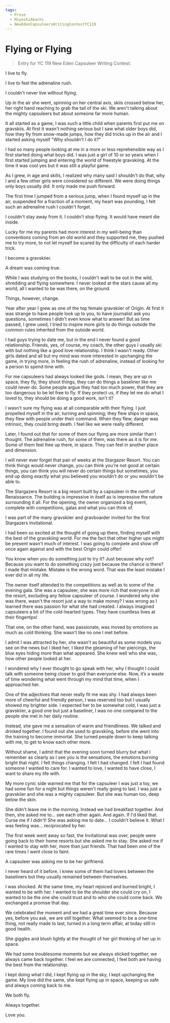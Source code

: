 ```yaml
---
tags:
  - Prose
  - MiyoshiAkachi
  - NewEdenCapsuleersWritingContestYC119
---
```


# Flying or Flying

> Entry for YC 119 New Eden Capsuleer Writing Contest.

I live to fly.

I live to feel the adrenaline rush.

I couldn't never live without flying.


Up in the air she went, spinning on her central axis, skiis crossed below her, her right hand reaching to grab the tail of the ski. We aren't talking about the mighty capsuleers but about someone far more human.


It all started as a game, I was such a little child when parents first put me on gravskiis. At first it wasn't nothing serious but I saw what older boys did, how they fly from snow-made jumps, how they did tricks up in the air and I started asking myself "Why shouldn't I do it?"

I had so many people looking at me in a more or less reprehensible way as I first started doing what boys did. I was just a girl of 10 or so years when I first started jumping and entering the world of freestyle gravskiing. At the time it was cool yes but it was still a playful game.

As I grew, in age and skills, I realized why many said I shouldn't do that, why I and a few other girls were considered so different. We were doing things only boys usually did. It only made me push forward.

The first time I jumped from a serious jump, when I found myself up in the air, suspended for a fraction of a moment, my heart was pounding, I felt such an adrenaline rush I couldn't forget.

I couldn't stay away from it. I couldn't stop flying. It would have meant die inside.

Lucky for me my parents had more interest in my well-being than conventions coming from an old world and they supported me, they pushed me to try more, to not let myself be scared by the difficulty of each harder trick.

I become a gravskiier.

A dream was coming true.

While I was studying on the books, I couldn't wait to be out in the wild, shredding and flying somewhere. I never looked at the stars cause all my world, all I wanted to be was there, on the ground.

Things, however, change.

Year after year I grew as one of the top female gravskiier of Origin. At first it was strange to have people look up to you, to have journalist ask you questions, sometimes I didn't even know what to answer! But as time passed, I grew used, I tried to inspire more girls to do things outside the common rules inherited from the outside world.

I had guys trying to date me, but in the end I never found a good relationship. Friends, yes, of course, my coach, the other guys I usually ski with but nothing like a good love relationship. I think I wasn't ready. Other girls dated and all but my mind was more interested in upchanging the game, in trying more, in feeling the rush of adrenaline, instead of looking for a person to spend time with.


For me capsuleers had always looked like gods. I mean, they are up in space, they fly, they shoot things, they can do things a baseliner like me could never do. Some people argue they had too much power, that they are too dangerous to be let free to fly. If they protect us, if they let me do what I loved to, they should be doing a good work, isn't it?

I wasn't sure my flying was at all comparable with their flying. I just propelled myself in the air, turning and spinning; they flew ships in space, they flew with people under their command. When they flew, danger was intrinsic, they could bring death. I feel like we were really different.

Later, I found out that for some of them our flying are more similar than I thought. The adrenaline rush, for some of them, was there as it is for me. Some of them feel free up there, in space. They can feel in another place and dimension.

I will never ever forget that pair of weeks at the Stargazer Resort. You can think things would never change, you can think you're not good at certain things, you can think you will never do certain things but sometimes, you end up doing exactly what you believed you wouldn’t do or you wouldn't be able to.

The Stargazers Resort is a big resort built by a capsuleer in the north of Renaissance. The building is impressive in itself as is impressive the nature surrounding it all. For the opening, the owner organized a big event, complete with competitions, galas and what you can think of.

I was part of the many gravskiier and gravboarder invited for the first Stargazers Invitational.

I had been so excited at the thought of going up there, finding myself with the best of the gravskiing world. For me the fact that other higher ups might be present wasn't much of interest. I was going to compete and show off once again against and with the best Origin could offer!

You know when you do something just to try it? Just because why not? Because you want to do something crazy just because the chance is there? I made that mistake. Mistake is the wrong word. That was the least mistake I ever did in all my life.

The owner itself attended to the competitions as well as to some of the evening gala. She was a capsuleer, she was more rich that everyone in all the resort, excluding any fellow capsuleer of course. I wondered why she was there, wasn't the resort just a way to make money? I was wrong as I learned there was passion for what she had created. I always imagined capsuleers a bit of the cold-hearted types. They have countless lives at their fingertips!

That one, on the other hand, was passionate, was moved by emotions as much as cold thinking. She wasn't like no one I met before.

I admit I was attracted by her, she wasn't as beautiful as some models you see on the news but I liked her, I liked the gleaming of her piercings, the blue eyes hiding more than what appeared. She knew well who she was, how other people looked at her.

I wondered why I ever thought to go speak with her, why I thought I could talk with someone being closer to god than everyone else. Now, it’s a waste of time wondering what went through my mind that time, when I approached her.

One of the adjectives that never really fit me was shy. I had always been more of cheerful and friendly person, I was reserved too but I usually showed my brighter side. I expected her to be somewhat cold, I was just a gravskiier, a good one but just a baseliner, I was no one compared to the people she met in her daily routine.

Instead, she gave me a sensation of warm and friendliness. We talked and drinked together. I found out she used to gravskiing, before she went into the training to become immortal. She turned people down to keep talking with me, to get to know each other more.

Without shame, I admit that the evening soon turned blurry but what I remember as clearly as I see you is the sensations, the emotions burning bright that night. I felt things changing. I felt I had changed. I felt I had found someone I wanted to care for. I wanted to love, I wanted to have close, I want to share my life with.

My more cynic side warned me that for the capsuleer I was just a toy, we had some fun for a night but things weren't really going to last. I was just a gravskiier and she was a mighty capsuleer. But she was human too, deep below the skin.

She didn't leave me in the morning. Instead we had breakfast together. And then, she asked me to... see each other again. And again. If I'd liked that. Curse me if I didn't! She was asking me to date... I couldn't believe it. What I was feeling was... reciprocated by her.

The first week went away so fast, the Invitational was over, people were going back to their home resorts but she asked me to stay. She asked me if I wanted to stay with her, more than just friends. That had been one of the rare times I went close to faint.

A capsuleer was asking me to be her girlfriend.

I never heard of it before. I knew some of them had lovers between the baseliners but they usually remained between themselves.

I was shocked. At the same time, my heart rejoiced and burned bright, I wanted to be with her. I wanted to be the shoulder she could cry on, I wanted to be the one she could trust and to who she could come back. We exchanged a promise that day.

We celebrated the moment and we had a great time ever since. Because yes, before you ask, we are still together. What seemed to be a one-time thing, not really made to last, turned in a long term affair, at today still in good health.


She giggles and blush lightly at the thought of her girl thinking of her up in space.


We had some troublesome moments but we always sticked together, we always came back together. I feel we are connected, I feel both are having the best from the relationship.

I kept doing what I did, I kept flying up in the sky, I kept upchanging the game. My love did the same, she kept flying up in space, keeping us safe and always coming back to me.

We both fly.

Always together.


Love you.